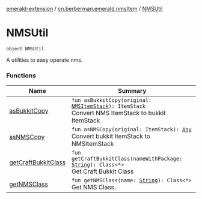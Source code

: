 [emerald-extension](../../index.md) / [cn.berberman.emerald.nmsItem](../index.md) / [NMSUtil](.)

# NMSUtil

`object NMSUtil`

A utilities to easy operate nms.

### Functions

| Name | Summary |
|---|---|
| [asBukkitCopy](as-bukkit-copy.md) | `fun asBukkitCopy(original: `[`NMSItemStack`](../../cn.berberman.emerald.nms-item.data/-n-m-s-item-stack/index.md)`): ItemStack`<br>Convert NMS ItemStack to bukkit ItemStack |
| [asNMSCopy](as-n-m-s-copy.md) | `fun asNMSCopy(original: ItemStack): `[`Any`](https://kotlinlang.org/api/latest/jvm/stdlib/kotlin/-any/index.html)<br>Convert bukkit ItemStack to NMSItemStack |
| [getCraftBukkitClass](get-craft-bukkit-class.md) | `fun getCraftBukkitClass(nameWithPackage: `[`String`](https://kotlinlang.org/api/latest/jvm/stdlib/kotlin/-string/index.html)`): Class<*>`<br>Get Craft Bukkit Class |
| [getNMSClass](get-n-m-s-class.md) | `fun getNMSClass(name: `[`String`](https://kotlinlang.org/api/latest/jvm/stdlib/kotlin/-string/index.html)`): Class<*>`<br>Get NMS Class. |
